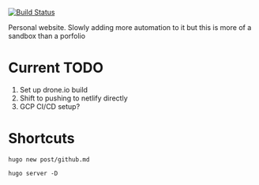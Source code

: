 [![Build Status](https://cloud.drone.io/api/badges/Chad-Ballay/website-sandbox/status.svg)](https://cloud.drone.io/Chad-Ballay/website-sandbox)

Personal website.  Slowly adding more automation to it but this is more of a sandbox than a porfolio

# Current TODO
1. Set up drone.io build
2. Shift to pushing to netlify directly
3. GCP CI/CD setup?


# Shortcuts
`hugo new post/github.md`

`hugo server -D`

